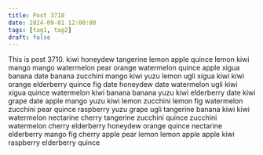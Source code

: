 ```yaml
---
title: Post 3710
date: 2024-09-01 12:00:00
tags: [tag1, tag2]
draft: false
---
```

This is post 3710.
kiwi
honeydew
tangerine
lemon
apple
quince
lemon
kiwi
mango
mango
watermelon
pear
orange
watermelon
quince
apple
xigua
banana
date
banana
zucchini
mango
kiwi
yuzu
lemon
ugli
xigua
kiwi
kiwi
orange
elderberry
quince
fig
date
honeydew
date
watermelon
ugli
kiwi
xigua
quince
watermelon
kiwi
banana
banana
yuzu
kiwi
elderberry
date
kiwi
grape
date
apple
mango
yuzu
kiwi
lemon
zucchini
lemon
fig
watermelon
zucchini
pear
quince
raspberry
yuzu
grape
ugli
tangerine
banana
kiwi
kiwi
watermelon
nectarine
cherry
tangerine
zucchini
quince
zucchini
watermelon
cherry
elderberry
honeydew
orange
quince
nectarine
elderberry
mango
fig
cherry
apple
pear
lemon
lemon
apple
apple
kiwi
raspberry
elderberry
quince
